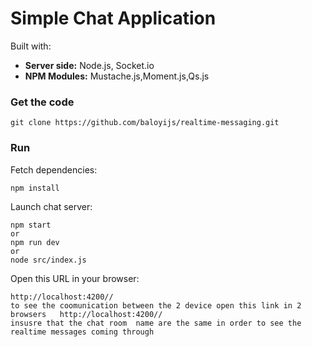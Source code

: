 # Simple Chat Application

Built with:

  - <strong>Server side:</strong> Node.js, Socket.io
  - <strong>NPM Modules:</strong> Mustache.js,Moment.js,Qs.js

### Get the code

    git clone https://github.com/baloyijs/realtime-messaging.git

### Run

Fetch dependencies:

    npm install

Launch chat server:

    npm start
    or
    npm run dev
    or 
    node src/index.js

Open this URL in your browser:

    http://localhost:4200// 
    to see the coomunication between the 2 device open this link in 2 browsers   http://localhost:4200// 
    insusre that the chat room  name are the same in order to see the realtime messages coming through
    
